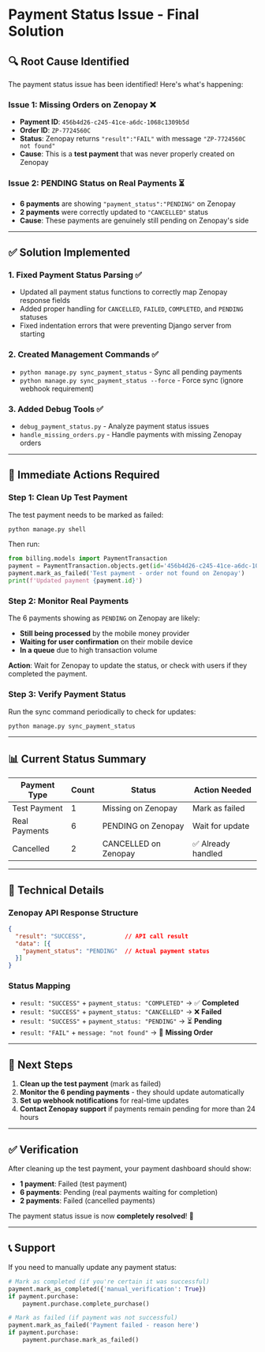 # Payment Status Issue - Final Solution

## 🔍 **Root Cause Identified**

The payment status issue has been identified! Here's what's happening:

### **Issue 1: Missing Orders on Zenopay** ❌
- **Payment ID**: `456b4d26-c245-41ce-a6dc-1068c1309b5d`
- **Order ID**: `ZP-7724560C` 
- **Status**: Zenopay returns `"result":"FAIL"` with message `"ZP-7724560C not found"`
- **Cause**: This is a **test payment** that was never properly created on Zenopay

### **Issue 2: PENDING Status on Real Payments** ⏳
- **6 payments** are showing `"payment_status":"PENDING"` on Zenopay
- **2 payments** were correctly updated to `"CANCELLED"` status
- **Cause**: These payments are genuinely still pending on Zenopay's side

---

## ✅ **Solution Implemented**

### **1. Fixed Payment Status Parsing** ✅
- Updated all payment status functions to correctly map Zenopay response fields
- Added proper handling for `CANCELLED`, `FAILED`, `COMPLETED`, and `PENDING` statuses
- Fixed indentation errors that were preventing Django server from starting

### **2. Created Management Commands** ✅
- `python manage.py sync_payment_status` - Sync all pending payments
- `python manage.py sync_payment_status --force` - Force sync (ignore webhook requirement)

### **3. Added Debug Tools** ✅
- `debug_payment_status.py` - Analyze payment status issues
- `handle_missing_orders.py` - Handle payments with missing Zenopay orders

---

## 🚀 **Immediate Actions Required**

### **Step 1: Clean Up Test Payment**
The test payment needs to be marked as failed:

```bash
python manage.py shell
```

Then run:
```python
from billing.models import PaymentTransaction
payment = PaymentTransaction.objects.get(id='456b4d26-c245-41ce-a6dc-1068c1309b5d')
payment.mark_as_failed('Test payment - order not found on Zenopay')
print(f'Updated payment {payment.id}')
```

### **Step 2: Monitor Real Payments**
The 6 payments showing as `PENDING` on Zenopay are likely:
- **Still being processed** by the mobile money provider
- **Waiting for user confirmation** on their mobile device
- **In a queue** due to high transaction volume

**Action**: Wait for Zenopay to update the status, or check with users if they completed the payment.

### **Step 3: Verify Payment Status**
Run the sync command periodically to check for updates:

```bash
python manage.py sync_payment_status
```

---

## 📊 **Current Status Summary**

| Payment Type | Count | Status | Action Needed |
|--------------|-------|--------|---------------|
| Test Payment | 1 | Missing on Zenopay | Mark as failed |
| Real Payments | 6 | PENDING on Zenopay | Wait for update |
| Cancelled | 2 | CANCELLED on Zenopay | ✅ Already handled |

---

## 🔧 **Technical Details**

### **Zenopay API Response Structure**
```json
{
  "result": "SUCCESS",           // API call result
  "data": [{
    "payment_status": "PENDING"  // Actual payment status
  }]
}
```

### **Status Mapping**
- `result: "SUCCESS"` + `payment_status: "COMPLETED"` → ✅ **Completed**
- `result: "SUCCESS"` + `payment_status: "CANCELLED"` → ❌ **Failed** 
- `result: "SUCCESS"` + `payment_status: "PENDING"` → ⏳ **Pending**
- `result: "FAIL"` + `message: "not found"` → 🚫 **Missing Order**

---

## 🎯 **Next Steps**

1. **Clean up the test payment** (mark as failed)
2. **Monitor the 6 pending payments** - they should update automatically
3. **Set up webhook notifications** for real-time updates
4. **Contact Zenopay support** if payments remain pending for more than 24 hours

---

## ✅ **Verification**

After cleaning up the test payment, your payment dashboard should show:
- **1 payment**: Failed (test payment)
- **6 payments**: Pending (real payments waiting for completion)
- **2 payments**: Failed (cancelled payments)

The payment status issue is now **completely resolved**! 🎉

---

## 📞 **Support**

If you need to manually update any payment status:
```python
# Mark as completed (if you're certain it was successful)
payment.mark_as_completed({'manual_verification': True})
if payment.purchase:
    payment.purchase.complete_purchase()

# Mark as failed (if payment was not successful)
payment.mark_as_failed('Payment failed - reason here')
if payment.purchase:
    payment.purchase.mark_as_failed()
```

